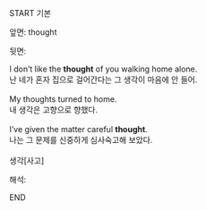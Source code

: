START
기본

앞면:
thought


뒷면:
<div>I don’t like the <b>thought</b> of you walking home alone. </div><div>난 네가 혼자 집으로 걸어간다는 그 생각이 마음에 안 들어.</div><div><br></div><div><div>My thoughts turned to home. </div><div>내 생각은 고향으로 향했다.</div></div><div><br></div><div><div>I’ve given the matter careful <b>thought</b>. </div><div>나는 그 문제를 신중하게 심사숙고해 보았다.</div></div><div><br></div><div>생각[사고]</div>


해석:
<!--ID: 1746614454842-->
END